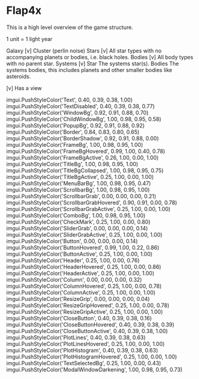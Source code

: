 # Flap4x

This is a high level overview of the game structure.


1 unit = 1 light year

Galaxy [v]
    Cluster (perlin noise)
        Stars [v]
            All star types with no accompanying planets or bodies, i.e. black holes.
        Bodies [v]
            All body types with no parent star.
        Systems [v]
            Star
                The systems star(s).
            Bodies
                The systems bodies, this includes planets and other smaller bodies like asteroids.

[v] Has a view


imgui.PushStyleColor('Text',                 0.40, 0.39, 0.38, 1.00)
imgui.PushStyleColor('TextDisabled',         0.40, 0.39, 0.38, 0.77)
imgui.PushStyleColor('WindowBg',             0.92, 0.91, 0.88, 0.70)
imgui.PushStyleColor('ChildWindowBg',        1.00, 0.98, 0.95, 0.58)
imgui.PushStyleColor('PopupBg',              0.92, 0.91, 0.88, 0.92)
imgui.PushStyleColor('Border',               0.84, 0.83, 0.80, 0.65)
imgui.PushStyleColor('BorderShadow',         0.92, 0.91, 0.88, 0.00)
imgui.PushStyleColor('FrameBg',              1.00, 0.98, 0.95, 1.00)
imgui.PushStyleColor('FrameBgHovered',       0.99, 1.00, 0.40, 0.78)
imgui.PushStyleColor('FrameBgActive',        0.26, 1.00, 0.00, 1.00)
imgui.PushStyleColor('TitleBg',              1.00, 0.98, 0.95, 1.00)
imgui.PushStyleColor('TitleBgCollapsed',     1.00, 0.98, 0.95, 0.75)
imgui.PushStyleColor('TitleBgActive',        0.25, 1.00, 0.00, 1.00)
imgui.PushStyleColor('MenuBarBg',            1.00, 0.98, 0.95, 0.47)
imgui.PushStyleColor('ScrollbarBg',          1.00, 0.98, 0.95, 1.00)
imgui.PushStyleColor('ScrollbarGrab',        0.00, 0.00, 0.00, 0.21)
imgui.PushStyleColor('ScrollbarGrabHovered', 0.90, 0.91, 0.00, 0.78)
imgui.PushStyleColor('ScrollbarGrabActive',  0.25, 1.00, 0.00, 1.00)
imgui.PushStyleColor('ComboBg',              1.00, 0.98, 0.95, 1.00)
imgui.PushStyleColor('CheckMark',            0.25, 1.00, 0.00, 0.80)
imgui.PushStyleColor('SliderGrab',           0.00, 0.00, 0.00, 0.14)
imgui.PushStyleColor('SliderGrabActive',     0.25, 1.00, 0.00, 1.00)
imgui.PushStyleColor('Button',               0.00, 0.00, 0.00, 0.14)
imgui.PushStyleColor('ButtonHovered',        0.99, 1.00, 0.22, 0.86)
imgui.PushStyleColor('ButtonActive',         0.25, 1.00, 0.00, 1.00)
imgui.PushStyleColor('Header',               0.25, 1.00, 0.00, 0.76)
imgui.PushStyleColor('HeaderHovered',        0.25, 1.00, 0.00, 0.86)
imgui.PushStyleColor('HeaderActive',         0.25, 1.00, 0.00, 1.00)
imgui.PushStyleColor('Column',               0.00, 0.00, 0.00, 0.32)
imgui.PushStyleColor('ColumnHovered',        0.25, 1.00, 0.00, 0.78)
imgui.PushStyleColor('ColumnActive',         0.25, 1.00, 0.00, 1.00)
imgui.PushStyleColor('ResizeGrip',           0.00, 0.00, 0.00, 0.04)
imgui.PushStyleColor('ResizeGripHovered',    0.25, 1.00, 0.00, 0.78)
imgui.PushStyleColor('ResizeGripActive',     0.25, 1.00, 0.00, 1.00)
imgui.PushStyleColor('CloseButton',          0.40, 0.39, 0.38, 0.16)
imgui.PushStyleColor('CloseButtonHovered',   0.40, 0.39, 0.38, 0.39)
imgui.PushStyleColor('CloseButtonActive',    0.40, 0.39, 0.38, 1.00)
imgui.PushStyleColor('PlotLines',            0.40, 0.39, 0.38, 0.63)
imgui.PushStyleColor('PlotLinesHovered',     0.25, 1.00, 0.00, 1.00)
imgui.PushStyleColor('PlotHistogram',        0.40, 0.39, 0.38, 0.63)
imgui.PushStyleColor('PlotHistogramHovered', 0.25, 1.00, 0.00, 1.00)
imgui.PushStyleColor('TextSelectedBg',       0.25, 1.00, 0.00, 0.43)
imgui.PushStyleColor('ModalWindowDarkening', 1.00, 0.98, 0.95, 0.73)
